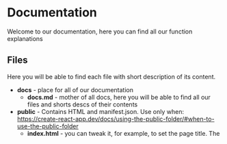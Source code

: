 # Documentation

Welcome to our documentation, here you can find all our function explanations


## Files

Here you will be able to find each file with short description of its content.

* **docs** - place for all of our documentation
  * **docs.md** - mother of all docs, here you will be able to find all our files and shorts descs of their contents
* **public** - Contains HTML and manifest.json. Use only when: https://create-react-app.dev/docs/using-the-public-folder/#when-to-use-the-public-folder
  * **index.html** - you can tweak it, for example, to set the page title. The <script> tag with the compiled code will be added to it automatically during the build process
  * **manifest.json** - required when create PWA. Contains all settings about mobile/desktop app 
  * **robots.txt** - tells search engine crawlers which pages or files the crawler can or can't request from your site. This is used mainly to avoid overloading your site with requests
* **src** - main directory which contains all source code.
  * **components** - React coomponents; each component should be in separate file
    * **App.js** - Parent component; within import each component;
  * **styles** - CSS styles; 1 stylesheet should refers 1 component
    * **index.css** - contains global styles like body's style
  * **index.js** - main file. Imports main component, main stylesheet and it's responsible for screen rendering
* **.eslintrc** - ESlint configuration
* **.gitignore** - contains filetypes which shouldn't be in the repo
* **temp** - temporary folder for testing
* **README.MD** - Readme about our app
* **package-lock.json** - contains information about project (name, version, etc) and it lists the packages that project is dependent on with lock the versions of dependencies that are installed. (Node.js thing)
 * **package.json** - contains information about project (name, version, etc) and it lists the packages that project is dependent on. (Node.js thing)
